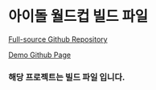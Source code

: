 # 아이돌 월드컵 빌드 파일

[Full-source Github Repository](https://github.com/Vallista/ideal-type-world-cup-source/)

[Demo Github Page](https://vallista.github.io/ideal-type-world-cup/)

### 해당 프로젝트는 빌드 파일 입니다.
